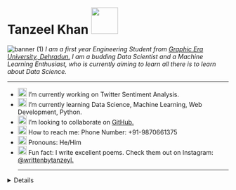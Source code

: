 # Tanzeel Khan <img src="https://media1.giphy.com/media/jOmQmJkjcvB3Bc8CRb/200.webp?cid=ecf05e47yf1a97vfwa7whfkzwdhpvmvv9vtctib5d363cvyu&rid=200.webp&ct=g" height="60px" width="61px">
![banner (1)](https://user-images.githubusercontent.com/76683598/121713108-1baeb000-cafa-11eb-955e-c970d98952e6.png)
<i>I am a first year Engineering Student from <a href="https://www.geu.ac.in/" target="_blank">Graphic Era University, Dehradun.</a> I am a budding Data Scientist and a Machine Learning Enthusiast, who is currently aiming to learn all there is to learn about Data Science.</i>
<hr>

- <img src="https://media3.giphy.com/media/TamGVAGxDTYDNt3dpn/200w.webp?cid=ecf05e47v786gywr713evjw2e0g6m1pc7mrzrjscnjk0gt8u&rid=200w.webp&ct=g" height="20vw" width="20vw"> I’m currently working on Twitter Sentiment Analysis.
- <img src="https://media1.giphy.com/media/4FQMuOKR6zQRO/giphy.webp?cid=ecf05e47ca2px6l7utfudos1ot8n85c4734nnxv97yytv78i&rid=giphy.webp&ct=g" height="20vw" width="20vw"> I’m currently learning Data Science, Machine Learning, Web Development, Python.
- <img src="https://media2.giphy.com/media/du3J3cXyzhj75IOgvA/200.webp?cid=ecf05e477th2v6yii6g6y4llcetz24q8nmnoup03fs5kzo0v&rid=200.webp&ct=g" height="20vw" width="20vw"> I’m looking to collaborate on <a href="https://github.com/tanzeyl" target="_blank">GitHub.</a> 
- <img src="https://media2.giphy.com/media/j5Q5fFH4zGJ9TkNnrw/200w.webp?cid=ecf05e47y231z4bzrm9l0eut1o7d0z9t9dbypfgj2bmf419m&rid=200w.webp&ct=g" height="20vw" width="20vw"> How to reach me: Phone Number: +91-9870661375
- <img src="https://media4.giphy.com/media/fnSUqVP4VBp5nreSul/200w.webp?cid=ecf05e47luuw7ma928fwfeif9s6989wr336iynpvkwpulsdb&rid=200w.webp&ct=g" height="20vw" width="20vw"> Pronouns: He/Him
- <img src="https://media0.giphy.com/media/kHsNGykRSXwhPw4Q7M/200w.webp?cid=ecf05e47f64y32wr2p2v8n13fqxj183gv527jcebusrh518k&rid=200w.webp&ct=g" height="20vw" width="20vw"> Fun fact: I write excellent poems. Check them out on Instagram: <a href="https://www.instagram.com/writtenbytanzeyl/" target="_blank">@writtenbytanzeyl.</a><hr>
<details closed>
<h2 align="left"><img src="https://readme-typing-svg.herokuapp.com?font=times+new+roman&color=FFFFFF&lines=Languages+and+Tools"></h2>
<img align="left" alt="Visual Studio Code" width="50px" src="https://raw.githubusercontent.com/github/explore/80688e429a7d4ef2fca1e82350fe8e3517d3494d/topics/visual-studio-code/visual-studio-code.png" />
<img align="left" alt="HTML5" width="50px" src="https://raw.githubusercontent.com/github/explore/80688e429a7d4ef2fca1e82350fe8e3517d3494d/topics/html/html.png" />
<img align="left" alt="CSS3" width="50px" src="https://raw.githubusercontent.com/github/explore/80688e429a7d4ef2fca1e82350fe8e3517d3494d/topics/css/css.png" />
<img align="left" alt="Python" width="50px" src="https://github.com/devicons/devicon/blob/master/icons/python/python-original.svg" />
<img align="left" alt="GitHub" width="50px" src="https://github.com/devicons/devicon/blob/master/icons/github/github-original.svg" />
<img align="left" alt="C Programming Language" width="50px" src="https://github.com/devicons/devicon/blob/master/icons/c/c-line.svg" />
<img align="left" alt="Flask" width="50px" src="https://github.com/devicons/devicon/blob/master/icons/flask/flask-original.svg" />
<img align="left" alt="Heroku" width="50px" src="https://github.com/devicons/devicon/blob/master/icons/heroku/heroku-original.svg" />
<img align="left" alt="Jupyter Notebooks" width="50px" src="https://github.com/devicons/devicon/blob/master/icons/jupyter/jupyter-original.svg" />
<img align="left" alt="PHP" width="50px" src="https://github.com/devicons/devicon/blob/master/icons/php/php-plain.svg" />
<img align="left" alt="Ruby" width="50px" src="https://github.com/devicons/devicon/blob/master/icons/ruby/ruby-original.svg" /><br><br>
<hr>
<h2 align="left"><img src="https://readme-typing-svg.herokuapp.com?font=times+new+roman&color=FFFFFF&lines=Github+Trophies"></h2>
  <img width=100% src="https://github-profile-trophy.vercel.app/?username=tanzeyl&column=8&theme=gruvbox&no-frame=true"/>
  
  
<h2 align="left"><img src="https://readme-typing-svg.herokuapp.com?font=times+new+roman&color=FFFFFF&lines=Let's+look+at+some+statistics:"></h2>
<div>
  <p align="center"><b><i>Languages Used:</i><b><br><br>
<a href="https://github.com/tanzeyl">
  <img align="center" src="https://github-readme-stats.vercel.app/api/top-langs/?username=tanzeyl&theme=dark&hide_langs_below=1" />
    </a></p></div><br>
<div>
  <p align="center"><b><i>GitHub Statistics:</i><b><br><br>
<a href="https://github.com/tanzeyl">
 <img align="center" src="https://github-readme-stats.vercel.app/api?username=tanzeyl&show_icons=true&theme=dark&line_height=27" alt="Tanzeel's Github Stats"/>
    </a></p></div><br>
<div>
  <p align="center"><b><i>Streak Statistics:</i></b><br><br>
    <img alt="tanzeyl's streak" src="https://github-readme-streak-stats.herokuapp.com/?user=tanzeyl&theme=dark&hide_border=true"/>
  </p>
</div>
<hr>
  <h2 align="left"><img src="https://readme-typing-svg.herokuapp.com?font=times+new+roman&color=FFFFFF&lines=Graph+of+Statistics:"></h2>
  <img alt="tanzeyl's Activity Graph" src="https://activity-graph.herokuapp.com/graph?username=tanzeyl&bg_color=1F222E&color=F8D866&line=F85D7F&point=FFFFFF&hide_border=true" />
<hr>
  <div style="display: flex; align-items: center;">
 <a href="https://www.linkedin.com/in/tanzeel-khan-5754641ab/">
    <img align="left" alt="Tanzeel Khan | Linkedin" width="48px" height="48px" src="https://github.com/TheDudeThatCode/TheDudeThatCode/blob/master/Assets/Linkedin.svg" />
  </a>
  <a href="mailto:ktanzeel80@gmail.com">
    <img align="left" alt="Tanzeel Khan | Gmail" width="48px" height="48px" src="https://github.com/TheDudeThatCode/TheDudeThatCode/blob/master/Assets/Gmail.svg" />
  </a><br>
    <img style="margin-top: 2px;" src="https://gpvc.arturio.dev/tanzeyl" alt="profile views">
  </div>
  <img height="120" alt="Thanks for visiting me" width="100%" src="https://raw.githubusercontent.com/BrunnerLivio/brunnerlivio/master/images/marquee.svg" />

